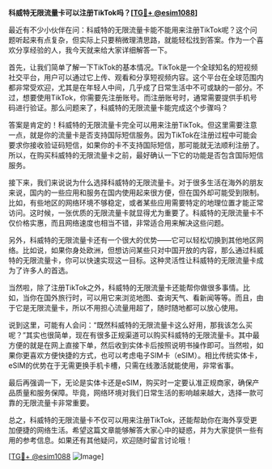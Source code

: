 **科威特无限流量卡可以注册TikTok吗？[[TG💪+ @esim1088](https://t.me/s/esim1088)]**

最近有不少小伙伴在问：科威特的无限流量卡能不能用来注册TikTok呢？这个问题听起来有点复杂，但实际上只要稍微理清思路，就能轻松找到答案。作为一个喜欢分享经验的人，我今天就来给大家详细解答一下。

首先，让我们简单了解一下TikTok的基本情况。TikTok是一个全球知名的短视频社交平台，用户可以通过它上传、观看和分享短视频内容。这个平台在全球范围内都非常受欢迎，尤其是在年轻人中间，几乎成了日常生活中不可或缺的一部分。不过，想要使用TikTok，你需要先注册账号。而注册账号时，通常需要提供手机号码进行验证。那么问题来了，科威特的无限流量卡能完成这个步骤吗？

答案是肯定的！科威特的无限流量卡完全可以用来注册TikTok。但这里需要注意一点，就是你的流量卡是否支持国际短信服务。因为TikTok在注册过程中可能会要求你接收验证码短信，如果你的卡不支持国际短信，那可能就无法顺利注册了。所以，在购买科威特的无限流量卡之前，最好确认一下它的功能是否包含国际短信服务。

接下来，我们来说说为什么选择科威特的无限流量卡。对于很多生活在海外的朋友来说，国内的一些应用和服务在国内使用起来很方便，但在国外却可能受到限制。比如，有些地区的网络环境不够稳定，或者某些应用需要特定的地理位置才能正常访问。这时候，一张优质的无限流量卡就显得尤为重要了。科威特的无限流量卡不仅价格实惠，而且网络速度也相当不错，非常适合用来解决这些问题。

另外，科威特的无限流量卡还有一个很大的优势——它可以轻松切换到其他地区网络。比如说，如果你身处欧洲，但想访问某些只对中国开放的内容，那么通过科威特的无限流量卡，你可以快速实现这一目标。这种灵活性让科威特的无限流量卡成为了许多人的首选。

当然啦，除了注册TikTok之外，科威特的无限流量卡还能帮你做很多事情。比如，当你在国外旅行时，可以用它来浏览地图、查询天气、看新闻等等。而且，由于它是无限流量卡，所以不用担心流量用超了，随时随地都可以放心使用。

说到这里，可能有人会问：“既然科威特的无限流量卡这么好用，那我该怎么买呢？”其实也很简单，现在有很多正规渠道可以购买科威特的无限流量卡。其中最方便的就是在网上直接下单，然后收到实体卡后按照说明书操作即可。当然啦，如果你更喜欢方便快捷的方式，也可以考虑电子SIM卡（eSIM）。相比传统实体卡，eSIM的优势在于无需更换手机卡槽，只需在线激活就能使用，非常省事。

最后再强调一下，无论是实体卡还是eSIM，购买时一定要认准正规商家，确保产品质量和服务保障。毕竟，网络环境对我们日常生活的影响越来越大，选择一款可靠的无限流量卡非常重要。

总之，科威特的无限流量卡不仅可以用来注册TikTok，还能帮助你在海外享受更加便捷的网络生活。希望这篇文章能够解答大家心中的疑惑，并为大家提供一些有用的参考信息。如果还有其他疑问，欢迎随时留言讨论哦！

[[TG💪+ @esim1088](https://t.me/s/esim1088) ![Image](https://i.postimg.cc/4NQfJmqS/Snipaste-2025-05-13-00-14-12.png)]